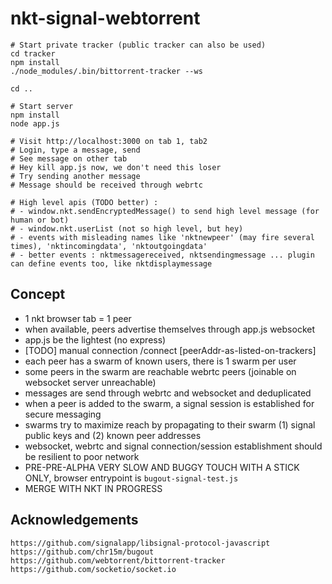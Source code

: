 # nkt-signal-webtorrent

```
# Start private tracker (public tracker can also be used)
cd tracker
npm install
./node_modules/.bin/bittorrent-tracker --ws

cd ..

# Start server
npm install
node app.js

# Visit http://localhost:3000 on tab 1, tab2
# Login, type a message, send
# See message on other tab
# Hey kill app.js now, we don't need this loser
# Try sending another message
# Message should be received through webrtc

# High level apis (TODO better) :
# - window.nkt.sendEncryptedMessage() to send high level message (for human or bot)
# - window.nkt.userList (not so high level, but hey)
# - events with misleading names like 'nktnewpeer' (may fire several times), 'nktincomingdata', 'nktoutgoingdata' 
# - better events : nktmessagereceived, nktsendingmessage ... plugin can define events too, like nktdisplaymessage
```

## Concept

- 1 nkt browser tab = 1 peer
- when available, peers advertise themselves through app.js websocket
- app.js be the lightest (no express)
- [TODO] manual connection /connect [peerAddr-as-listed-on-trackers]
- each peer has a swarm of known users, there is 1 swarm per user
- some peers in the swarm are reachable webrtc peers (joinable on websocket server unreachable)
- messages are send through webrtc and websocket and deduplicated
- when a peer is added to the swarm, a signal session is established for secure messaging
- swarms try to maximize reach by propagating to their swarm (1) signal public keys and (2) known peer addresses
- websocket, webrtc and signal connection/session establishment should be resilient to poor network
- PRE-PRE-ALPHA VERY SLOW AND BUGGY TOUCH WITH A STICK ONLY, browser entrypoint is `bugout-signal-test.js`
- MERGE WITH NKT IN PROGRESS

## Acknowledgements

```
https://github.com/signalapp/libsignal-protocol-javascript
https://github.com/chr15m/bugout
https://github.com/webtorrent/bittorrent-tracker
https://github.com/socketio/socket.io
```
